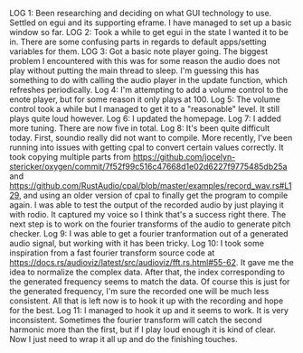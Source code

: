 LOG 1: Been researching and deciding on what GUI technology to use. Settled on egui and its supporting eframe. I have managed to set up a basic window so far.
LOG 2: Took a while to get egui in the state I wanted it to be in. There are some confusing parts in regards to default apps/setting variables for them.
LOG 3: Got a basic note player going. The biggest problem I encountered with this was for some reason the audio does not play without putting the main thread to sleep. I'm guessing this has something to do with calling the audio player in the update function, which refreshes periodically.
Log 4: I'm attempting to add a volume control to the enote player, but for some reason it only plays at 100.
Log 5: The volume control took a while but I managed to get it to a "reasonable" level. It still plays quite loud however.
Log 6: I updated the homepage.
Log 7: I added more tuning. There are now five in total.
Log 8: It's been quite difficult today. First, soundio really did not want to compile. More recently, I've been running into issues with getting cpal to convert certain values correctly. It took copying multiple parts from https://github.com/jocelyn-stericker/oxygen/commit/7f52f99c516c47668d1e02d6227f9775485db25a and https://github.com/RustAudio/cpal/blob/master/examples/record_wav.rs#L129, and using an older version of cpal to finally get the program to compile again.
I was able to test the output of the recorded audio by just playing it with rodio. It captured my voice so I think that's a success right there. The next step is to work on the fourier transforms of the audio to generate pitch checker.
Log 9: I was able to get a fourier tranformation out of a generated audio signal, but working with it has been tricky.
Log 10: I took some inspiration from a fast fourier transform source code at https://docs.rs/audioviz/latest/src/audioviz/fft.rs.html#55-62. It gave me the idea to normalize the complex data. After that, the index corresponding to the generated frequency seems to match the data. Of course this is just for the generated frequency, I'm sure the recorded one will be much less consistent. All that is left now is to hook it up with the recording and hope for the best.
Log 11: I managed to hook it up and it seems to work. It is very inconsistent. Sometimes the fourier transform will catch the second harmonic more than the first, but if I play loud enough it is kind of clear. Now I just need to wrap it all up and do the finishing touches.
